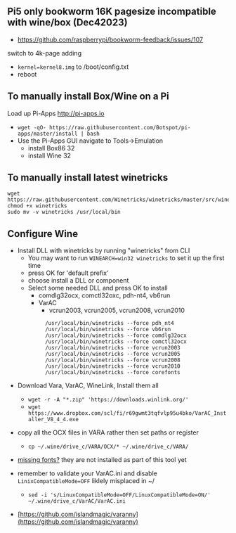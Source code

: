 ## Pi5 only bookworm 16K pagesize incompatible with wine/box (Dec42023)
- https://github.com/raspberrypi/bookworm-feedback/issues/107
 
switch to 4k-page adding 
- `kernel=kernel8.img` to /boot/config.txt
- reboot

## To manually install Box/Wine on a Pi
Load up Pi-Apps http://pi-apps.io
- `wget -qO- https://raw.githubusercontent.com/Botspot/pi-apps/master/install | bash`
- Use the Pi-Apps GUI navigate to Tools->Emulation
  - install Box86 32
  - install Wine 32

## To manually install latest winetricks
```
wget  https://raw.githubusercontent.com/Winetricks/winetricks/master/src/winetricks
chmod +x winetricks 
sudo mv -v winetricks /usr/local/bin
```
## Configure Wine
- Install DLL with winetricks by running "winetricks" from CLI
  - You may want to run `WINEARCH=win32 winetricks` to set it up the first time
  - press OK for 'default prefix'
  - choose install a DLL or component
  - Select some needed DLL and press OK to install
    - comdlg32ocx, comctl32oxc, pdh-nt4, vb6run
    - VarAC
      - vcrun2003, vcrun2005, vcrun2008, vcrun2010
```         WINEARCH=win32 winecfg
            /usr/local/bin/winetricks --force pdh_nt4
            /usr/local/bin/winetricks --force vb6run
            /usr/local/bin/winetricks --force comdlg32ocx
            /usr/local/bin/winetricks --force comctl32ocx
            /usr/local/bin/winetricks --force vcrun2003
            /usr/local/bin/winetricks --force vcrun2005
            /usr/local/bin/winetricks --force vcrun2008
            /usr/local/bin/winetricks --force vcrun2010
            /usr/local/bin/winetricks --force corefonts
```

- Download Vara, VarAC, WineLink, Install them all
  - `wget -r -A "*.zip" 'https://downloads.winlink.org/'`
  - `wget https://www.dropbox.com/scl/fi/r69gwmt3tqfvlp95u4bko/VarAC_Installer_V8_4_4.exe`

- copy all the OCX files in VARA rather then set paths or register
  - `cp ~/.wine/drive_c/VARA/OCX/* ~/.wine/drive_c/VARA/`

- [missing fonts?](https://github.com/SpudGunMan/segoe-ui-linux) they are not installed as part of this tool yet

- remember to validate your VarAC.ini and disable `LinixCompatibleMode=OFF` liklely misplaced in ~/
  - `sed -i 's/LinuxCompatibleMode=OFF/LinuxCompatibleMode=ON/' ~/.wine/drive_c/VarAC/VarAC.ini`

- [https://github.com/islandmagic/varanny](https://github.com/islandmagic/varanny)